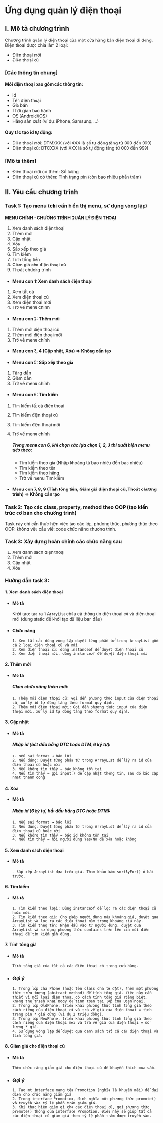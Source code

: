# **Ứng dụng quản lý điện thoại**

## **I. Mô tả chương trình**

Chương trình quản lý điện thoại của một cửa hàng bán điện thoại di động.
Điện thoại được chia làm 2 loại:

- Điện thoại mới
- Điện thoại cũ

### **[Các thông tin chung]**

#### Mỗi điện thoại bao gồm các thông tin:

- id
- Tên điện thoại
- Giá bán
- Thời gian bảo hành
- OS (Android/iOS)
- Hãng sản xuất (ví dụ: iPhone, Samsung, ...)

#### Quy tắc tạo id tự động:

- Điện thoại mới: DTMXXX (với XXX là số tự động tăng từ 000 đến 999)
- Điện thoại cũ: DTCXXX (với XXX là số tự động tăng từ 000 đến 999)

### **[Mô tả thêm]**

- Điện thoại mới có thêm: Số lượng
- Điện thoại cũ có thêm: Tình trạng pin (còn bao nhiêu phần trăm)

## II. Yêu cầu chương trình

### Task 1: Tạo menu (chỉ cần hiển thị menu, sử dụng vòng lặp)

#### MENU CHÍNH - CHƯƠNG TRÌNH QUẢN LÝ ĐIỆN THOẠI

1. Xem danh sách điện thoại
2. Thêm mới
3. Cập nhật
4. Xóa
5. Sắp xếp theo giá
6. Tìm kiếm
7. Tính tổng tiền
8. Giảm giá cho điện thoại cũ
9. Thoát chương trình

- #### Menu con 1: Xem danh sách điện thoại

1. Xem tất cả
2. Xem điện thoại cũ
3. Xem điện thoại mới
4. Trở về menu chính

- #### Menu con 2: Thêm mới

1. Thêm mới điện thoại cũ
2. Thêm mới điện thoại mới
3. Trở về menu chính

- #### Menu con 3, 4 (Cập nhật, Xóa) => Không cần tạo

- #### Menu con 5: Sắp xếp theo giá

1. Tăng dần
2. Giảm dần
3. Trở về menu chính

- #### Menu con 6: Tìm kiếm

1. Tìm kiếm tất cả điện thoại
2. Tìm kiếm điện thoại cũ
3. Tìm kiếm điện thoại mới
4. Trở về menu chính

   ##### Trong menu con 6, khi chọn các lựa chọn 1, 2, 3 thì xuất hiện menu tiếp theo:

    - Tìm kiếm theo giá (Nhập khoảng từ bao nhiêu đến bao nhiêu)
    - Tìm kiếm theo tên
    - Tìm kiếm theo hãng
    - Trở về menu Tìm kiếm

- #### Menu con 7, 8, 9 (Tính tổng tiền, Giảm giá điện thoại cũ, Thoát chương trình) => Không cần tạo

### Task 2: Tạo các class, property, method theo OOP (tạo kiến trúc cơ bản cho chương trình)

Task này chỉ cần thực hiện việc tạo các lớp, phương thức, phương thức theo OOP, không yêu cầu viết code chức năng chương
trình.

### Task 3: Xây dựng hoàn chỉnh các chức năng sau

1. Xem danh sách điện thoại
2. Thêm mới
3. Cập nhật
4. Xóa

### Hướng dẫn task 3:

#### 1. Xem danh sách điện thoại

- #### Mô tả

  Khởi tạo: tạo ra 1 ArrayList chứa cả thông tin điện thoại cũ và điện thoại mới (dùng static để khởi tạo dữ liệu ban
  đầu)

- #### Chức năng

      1. Xem tất cả: dùng vòng lặp duyệt từng phần tử trong ArrayList gồm cả 2 loại điện thoại cũ và mới
      2. Xem điện thoại cũ: dùng instanceof để duyệt điện thoại cũ
      3. Xem điện thoại mới: dùng instanceof để duyệt điện thoại mới

#### 2. Thêm mới

- #### Mô tả
  ##### Chọn chức năng thêm mới:
      1. Thêm mới điện thoại cũ: Gọi đến phương thức input của điện thoại cũ, xử lý id tự đông tăng theo format quy định.
      2. Thêm mới điện thoại mới: Gọi đến phương thức input của điện thoại mới, xử lý id tự đông tăng theo format quy định.

#### 3. Cập nhật

- #### Mô tả

  ##### Nhập id (bắt đầu bằng DTC hoặc DTM, 6 ký tự):

      1. Nếu sai format → báo lỗi
      2. Nếu đúng: Duyệt từng phần từ trong ArrayList để lấy ra id của điện thoại cũ hoặc mới
      3. Nếu không tìm thấy → báo không tồn tại
      4. Nếu tìm thấy → gọi input() để cập nhật thông tin, sau đó báo cập nhật thành công

#### 4. Xóa

- #### Mô tả

  ##### Nhập id (6 ký tự, bắt đầu bằng DTC hoặc DTM):

      1. Nếu sai format → báo lỗi
      2. Nếu đúng: Duyệt từng phần từ trong ArrayList để lấy ra id của điện thoại cũ hoặc mới
      3. Nếu không tìm thấy → báo id không tồn tại
      4. Nếu tìm thấy → hỏi người dùng Yes/No để xóa hoặc không

#### 5. Xem danh sách điện thoại

- #### Mô tả

      - Sắp xếp ArrayList dựa trên giá. Tham khảo hàm sortByFor() ở bài trước.

#### 6. Tìm kiếm

- #### Mô tả

      1. Tìm kiếm theo loại: Dùng instanceof để lọc ra các điện thoại cũ hoặc mới.
      2. Tìm kiếm theo giá: Cho phép người dùng nập khoảng giá, duyệt qua ArrayList và lọc ra các điện thoại nằm trong khoảng giá này.
      3. Tìm kiếm theo tên: Nhận đầu vào từ người dùng, duyệt qua ArrayList và sử dụng phương thức contains trên tên của mỗi điện thoại để tìm kiếm gần đúng.

#### 7. Tính tổng giá

- #### Mô tả

      Tính tổng giá của tất cả các điện thoại có trong cửa hàng.

- ### Gợi ý
      1. Trong lớp cha Phone (hoặc tên class cha tự đặt), thêm một phương thức trừu tượng (abstract method) để tính tổng giá. Việc này cần thiết vì mỗi loại điện thoại có cách tính tổng giá riêng biệt, không thể triển khai body để tính toán tại lớp cha DienThoai.
      2. Trong lớp OldPhone, triển khai phương thức tính tổng giá theo cách riêng của điện thoại cũ và trả về giá của điện thoại = tình trạng pin * giá cứng (ví dụ 2 triệu đồng).
      3. Trong lớp NewPhone, triển khai phương thức tính tổng giá theo cách riêng của điện thoại mới và trả về giá của điện thoại = số lượng * giá.
      4. Sử dụng vòng lặp để duyệt qua danh sách tất cả các điện thoại và tính tổng giá.

#### 8. Giảm giá cho điện thoại cũ

- #### Mô tả

      Thêm chức năng giảm giá cho điện thoại cũ để khuyến khích mua sắm.

- ### Gợi ý
      1. Tạo mt interface mang tên Promotion (nghĩa là khuyến mãi) để đại diện cho chức năng giảm giá.
      2. Trong interface Promotion, định nghĩa một phương thức promote() và truyền vào tỷ lệ phần trăm giảm giá.
      3. Khi thực hiện giảm gi cho các điện thoại cũ, gọi phương thức promote() thông qua interface Promotion. Điều này sẽ giúp tất cả các điện thoại cũ giảm giá theo tỷ lệ phần trăm được truyền vào.
      
